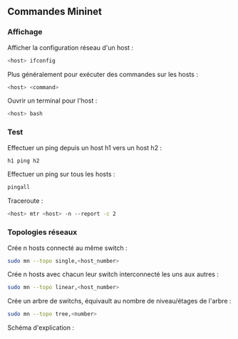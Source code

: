 ## Commandes Mininet

### Affichage
Afficher la configuration réseau d'un host :
```bash
<host> ifconfig
```
Plus généralement pour exécuter des commandes sur les hosts :
```bash
<host> <command>
```
Ouvrir un terminal pour l'host :
```bash
<host> bash
```


### Test
Effectuer un ping depuis un host h1 vers un host h2 :
```bash
h1 ping h2
```
Effectuer un ping sur tous les hosts :
```bash
pingall
```
Traceroute :
```bash
<host> mtr <host> -n --report -c 2
```

### Topologies réseaux
Crée n hosts connecté au même switch :
```bash
sudo mn --topo single,<host_number>
```
Crée n hosts avec chacun leur switch interconnecté les uns aux autres :
```bash
sudo mn --topo linear,<host_number>
```
Crée un arbre de switchs, <number> équivault au nombre de niveau/étages de l'arbre :
```bash
sudo mn --topo tree,<number>
```
Schéma d'explication :
